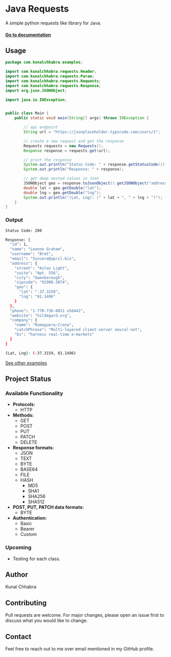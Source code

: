 # Java Requests

A simple python requests like library for Java.

#### [Go to documentation](https://ikunalchhabra.github.io/java_requests/com/kunalchhabra/requests/package-summary.html)


## Usage 

```java
package com.kunalchhabra.examples;

import com.kunalchhabra.requests.Header;
import com.kunalchhabra.requests.Param;
import com.kunalchhabra.requests.Requests;
import com.kunalchhabra.requests.Response;
import org.json.JSONObject;

import java.io.IOException;


public class Main {
    public static void main(String[] args) throws IOException {

        // api endpoint
        String url = "https://jsonplaceholder.typicode.com/users/1";

        // create a new request and get the response
        Requests requests = new Requests();
        Response response = requests.get(url);

        // print the response
        System.out.println("Status Code: " + response.getStatusCode());
        System.out.println("Response: " + response);

        // get deep nested values in Json
        JSONObject geo = response.toJsonObject().getJSONObject("address").getJSONObject("geo");
        double lat = geo.getDouble("lat");
        double lng = geo.getDouble("lng");
        System.out.println("(Lat, Lng): (" + lat + ", " + lng + ")");
    }
}


```
### Output
```bash
Status Code: 200

Response: {
  "id": 1,
  "name": "Leanne Graham",
  "username": "Bret",
  "email": "Sincere@april.biz",
  "address": {
    "street": "Kulas Light",
    "suite": "Apt. 556",
    "city": "Gwenborough",
    "zipcode": "92998-3874",
    "geo": {
      "lat": "-37.3159",
      "lng": "81.1496"
    }
  },
  "phone": "1-770-736-8031 x56442",
  "website": "hildegard.org",
  "company": {
    "name": "Romaguera-Crona",
    "catchPhrase": "Multi-layered client-server neural-net",
    "bs": "harness real-time e-markets"
  }
}

(Lat, Lng): (-37.3159, 81.1496)
```
[See other examples](src/main/java/com/kunalchhabra/examples/)

## Project Status
### Available Functionality
- **Protocols:**
  - HTTP
- **Methods:**
  - GET
  - POST
  - PUT
  - PATCH
  - DELETE
- **Response formats:**
  - JSON
  - TEXT
  - BYTE
  - BASE64
  - FILE
  - HASH
    - MD5
    - SHA1
    - SHA256
    - SHA512
- **POST, PUT, PATCH data formats:**
  - BYTE
- **Authentication:**
  - Basic
  - Bearer
  - Custom

### Upcoming
- Testing for each class.

## Author
Kunal Chhabra

## Contributing
Pull requests are welcome. For major changes, please open an issue first to discuss what you would like to change.

## Contact
Feel free to reach out to me over email mentioned in my GitHub profile.